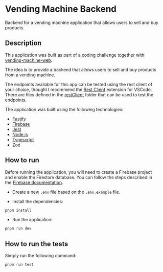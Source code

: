 # Vending Machine Backend

Backend for a vending machine application that allows users to sell and buy products.

## Description

This application was built as part of a coding challenge together with [vending-machine-web](https://github.com/felipefa/vending-machine-web).

The idea is to provide a backend that allows users to sell and buy products from a vending machine.

The endpoints available for this app can be tested using the rest client of your choice, thought I recommend the [Rest Client](https://marketplace.visualstudio.com/items?itemName=humao.rest-client) extension for VSCode. There are files defined in the [restClient](https://github.com/felipefa/vending-machine-backend/tree/main/restClient) folder that can be used to test the endpoints.

The application was built using the following technologies:

- [Fastify](https://www.fastify.io/)
- [Firebase](https://firebase.google.com/)
- [Jest](https://jestjs.io/)
- [Node.js](https://nodejs.org/en/)
- [Typescript](https://www.typescriptlang.org/)
- [Zod](https://zod.dev)

## How to run

Before running the application, you will need to create a Firebase project and enable the Firestore database. You can follow the steps described in the [Firebase documentation](https://firebase.google.com/docs/firestore/quickstart#create).

- Create a new `.env` file based on the `.env.example` file.

- Install the dependencies:

```bash
pnpm install
```

- Run the application:

```bash
pnpm run dev
```

## How to run the tests

Simply run the following command:

```bash
pnpm run test
```
